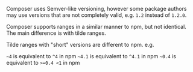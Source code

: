 Composer uses Semver-like versioning, however some package authors may use versions that are not completely valid, e.g. `1.2` instead of `1.2.0`.

Composer supports ranges in a similar manner to npm, but not identical. The main difference is with tilde ranges.

Tilde ranges with "short" versions are different to npm. e.g.

`~4` is equivalent to `^4` in npm
`~4.1` is equivalent to `^4.1` in npm
`~0.4` is equivalent to `>=0.4 <1` in npm
